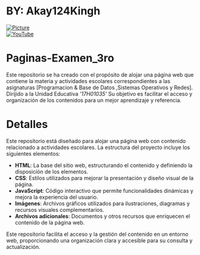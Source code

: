# BY: Akay124Kingh
[![Picture](https://yt3.googleusercontent.com/NlIYzk0gkCgTyyCJc0WYVyjqQnPrkx7pgJSRU-sNz358i1pVcipDwyLvL3auM1p2fcVRWJ05dg=s120-c-k-c0x00ffffff-no-rj)](https://www.youtube.com/@AKAY124KINGH)  
[![YouTube](https://img.shields.io/badge/YouTube-red?style=for-the-badge&logo=youtube&logoColor=white)](https://www.youtube.com/@AKAY124KINGH)
# Paginas-Examen_3ro
Este repositorio se ha creado con el propósito de alojar una página web que contiene la materia y actividades escolares correspondientes a las asignaturas [Programacion & Base de Datos ,Sistemas Operativos y Redes]. Dirijido a la Unidad Educativa *'*17H01035'** Su objetivo es facilitar el acceso y organización de los contenidos para un mejor aprendizaje y referencia.
# Detalles

Este repositorio está diseñado para alojar una página web con contenido relacionado a actividades escolares. La estructura del proyecto incluye los siguientes elementos:

- **HTML**: La base del sitio web, estructurando el contenido y definiendo la disposición de los elementos.
- **CSS**: Estilos utilizados para mejorar la presentación y diseño visual de la página.
- **JavaScript**: Código interactivo que permite funcionalidades dinámicas y mejora la experiencia del usuario.
- **Imágenes**: Archivos gráficos utilizados para ilustraciones, diagramas y recursos visuales complementarios.
- **Archivos adicionales**: Documentos y otros recursos que enriquecen el contenido de la página web.

Este repositorio facilita el acceso y la gestión del contenido en un entorno web, proporcionando una organización clara y accesible para su consulta y actualización.
